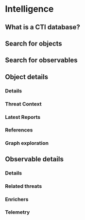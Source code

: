 # Intelligence

## What is a CTI database?

## Search for objects

## Search for observables

## Object details

### Details

### Threat Context

### Latest Reports

### References

### Graph exploration

## Observable details

### Details

### Related threats

### Enrichers

### Telemetry

